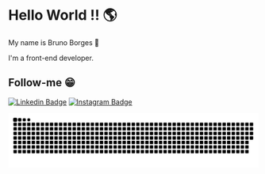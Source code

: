 # Hello World !! 🌎 
My name is Bruno Borges 👋
&nbsp;

I'm a front-end developer.


## Follow-me 😁
[![Linkedin Badge](https://img.shields.io/badge/-LinkedIn-blue?style=flat-square&logo=Linkedin&logoColor=white&link=https://bruno-borges-da-rocha-491a05ab///)](https://www.linkedin.com/in/bruno-borges-da-rocha-491a05ab//)
[![Instagram Badge](https://img.shields.io/badge/-Instagram-violet?style=flat-square&logo=Instagram&logoColor=white&link=https://www.instagram.com/eii_brubs//)](https://www.instagram.com/eii_brubs/) 

![Snake animation](https://github.com/Bruno-BorgesDev/Bruno-BorgesDev/blob/output/github-contribution-grid-snake.svg)
